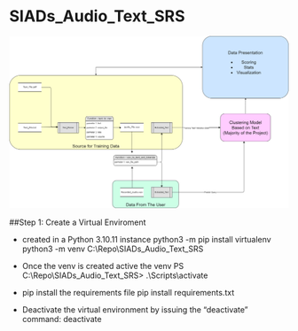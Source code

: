 # SIADs_Audio_Text_SRS
![Alt text here](Resources/Project_Flow_Diagram.drawio.png)

##Step 1: Create a Virtual Enviroment
- created in a Python 3.10.11 instance
python3 -m pip install virtualenv
python3 -m venv C:\Repo\SIADs_Audio_Text_SRS
- Once the venv is created active the venv
PS C:\Repo\SIADs_Audio_Text_SRS> .\Scripts\activate
- pip install the requirements file
pip install requirements.txt

- Deactivate the virtual environment by issuing the “deactivate” command: deactivate